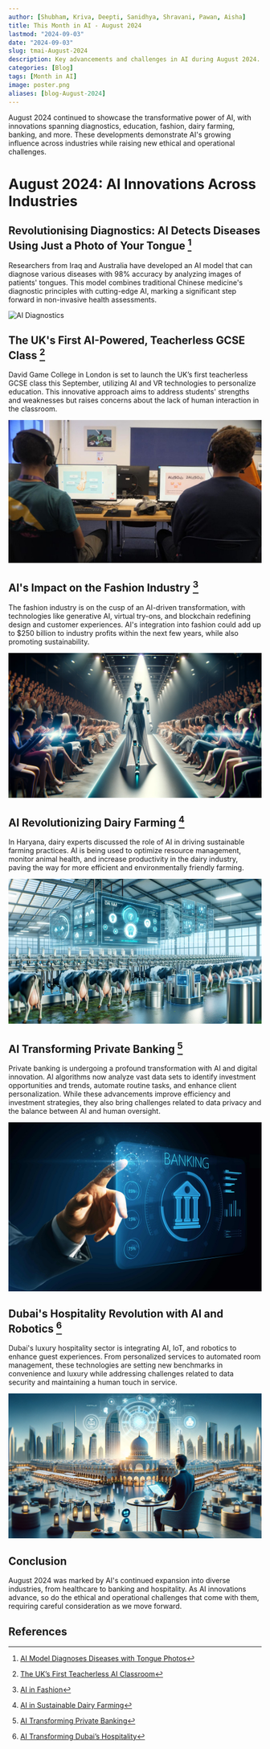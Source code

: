 ```yaml
---
author: [Shubham, Kriva, Deepti, Sanidhya, Shravani, Pawan, Aisha]
title: This Month in AI - August 2024
lastmod: "2024-09-03"
date: "2024-09-03"
slug: tmai-August-2024
description: Key advancements and challenges in AI during August 2024.
categories: [Blog]
tags: [Month in AI]
image: poster.png
aliases: [blog-August-2024]
---
```


August 2024 continued to showcase the transformative power of AI, with innovations spanning diagnostics, education, fashion, dairy farming, banking, and more. These developments demonstrate AI's growing influence across industries while raising new ethical and operational challenges.

# August 2024: AI Innovations Across Industries

## Revolutionising Diagnostics: AI Detects Diseases Using Just a Photo of Your Tongue [^1]
Researchers from Iraq and Australia have developed an AI model that can diagnose various diseases with 98% accuracy by analyzing images of patients' tongues. This model combines traditional Chinese medicine's diagnostic principles with cutting-edge AI, marking a significant step forward in non-invasive health assessments.

![AI Diagnostics](ai_diagnostics.png)

## The UK's First AI-Powered, Teacherless GCSE Class [^2]
David Game College in London is set to launch the UK’s first teacherless GCSE class this September, utilizing AI and VR technologies to personalize education. This innovative approach aims to address students' strengths and weaknesses but raises concerns about the lack of human interaction in the classroom.

![AI Classroom](ai_classroom.png)

## AI's Impact on the Fashion Industry [^3]
The fashion industry is on the cusp of an AI-driven transformation, with technologies like generative AI, virtual try-ons, and blockchain redefining design and customer experiences. AI's integration into fashion could add up to $250 billion to industry profits within the next few years, while also promoting sustainability.

![AI Fashion](ai_fashion.png)

## AI Revolutionizing Dairy Farming [^4]
In Haryana, dairy experts discussed the role of AI in driving sustainable farming practices. AI is being used to optimize resource management, monitor animal health, and increase productivity in the dairy industry, paving the way for more efficient and environmentally friendly farming.

![AI Dairy](ai_dairy.png)

## AI Transforming Private Banking [^5]
Private banking is undergoing a profound transformation with AI and digital innovation. AI algorithms now analyze vast data sets to identify investment opportunities and trends, automate routine tasks, and enhance client personalization. While these advancements improve efficiency and investment strategies, they also bring challenges related to data privacy and the balance between AI and human oversight.

![AI Banking](ai_banking.png)

## Dubai's Hospitality Revolution with AI and Robotics [^6]
Dubai's luxury hospitality sector is integrating AI, IoT, and robotics to enhance guest experiences. From personalized services to automated room management, these technologies are setting new benchmarks in convenience and luxury while addressing challenges related to data security and maintaining a human touch in service.

![AI Hospitality](ai_hospitality.png)

## Conclusion
August 2024 was marked by AI's continued expansion into diverse industries, from healthcare to banking and hospitality. As AI innovations advance, so do the ethical and operational challenges that come with them, requiring careful consideration as we move forward.

## References
[^1]: [AI Model Diagnoses Diseases with Tongue Photos](https://www.indiatoday.in/technology/news/story/researchers-develop-a-new-ai-model-which-can-detect-diseases-just-by-taking-a-photo-of-your-tongue-2581631-2024-08-13)

[^2]: [The UK’s First Teacherless AI Classroom](https://news.sky.com/story/uks-first-teacherless-ai-classroom-set-to-open-in-london-13200637)

[^3]: [AI in Fashion](https://www.thefashionlaw.com/ai-is-poised-to-radically-disrupt-the-fashion-industry-landscape/)

[^4]: [AI in Sustainable Dairy Farming](https://www.tribuneindia.com/news/haryana/dairy-experts-discuss-role-of-ai-in-sustainable-farming-practices/)

[^5]: [AI Transforming Private Banking](https://www.ft.com/content/962ec2b7-88d4-498f-b1c9-83f157eac828)

[^6]: [AI Transforming Dubai’s Hospitality](https://gulfbusiness.com/dubai-is-leveraging-tech-to-enhance-hospitality/)
